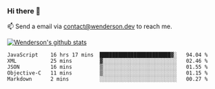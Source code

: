 ### Hi there 👋

<!--
**Wenderson-P/wenderson-p** is a ✨ _special_ ✨ repository because its `README.md` (this file) appears on your GitHub profile.

Here are some ideas to get you started:

- 🔭 I’m currently working on ...
- 🌱 I’m currently learning ...
- 👯 I’m looking to collaborate on ...
- 🤔 I’m looking for help with ...
- 💬 Ask me about ...
- 📫 How to reach me: ...
- 😄 Pronouns: ...
- ⚡ Fun fact: ...
-->

📫  Send a email via contact@wenderson.dev to reach me.

[![Wenderson's github stats](https://github-readme-stats.vercel.app/api?username=wenderson-p&show_icons=true&theme=tokyonight&hide=issues)](https://github.com/wenderson-p/github-readme-stats)

<!--START_SECTION:waka-->
```text
JavaScript    16 hrs 17 mins  ███████████████████████▓░   94.04 % 
XML           25 mins         ▓░░░░░░░░░░░░░░░░░░░░░░░░   02.46 % 
JSON          16 mins         ▒░░░░░░░░░░░░░░░░░░░░░░░░   01.55 % 
Objective-C   11 mins         ▒░░░░░░░░░░░░░░░░░░░░░░░░   01.15 % 
Markdown      2 mins          ░░░░░░░░░░░░░░░░░░░░░░░░░   00.27 % 
```
<!--END_SECTION:waka-->
